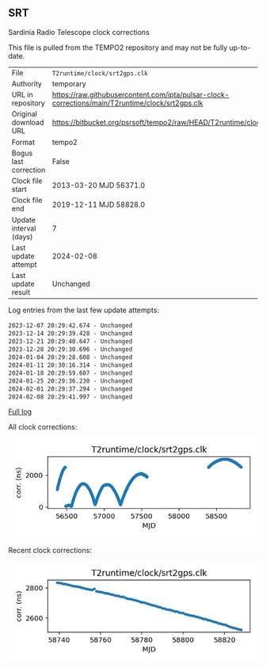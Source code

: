 
## SRT

Sardinia Radio Telescope clock corrections

This file is pulled from the TEMPO2 repository and may not be fully
up-to-date.

|     |     |
|:--- |:--- |
| File | `T2runtime/clock/srt2gps.clk` |
| Authority | temporary |
| URL in repository | <https://raw.githubusercontent.com/ipta/pulsar-clock-corrections/main/T2runtime/clock/srt2gps.clk> |
| Original download URL | <https://bitbucket.org/psrsoft/tempo2/raw/HEAD/T2runtime/clock/srt2gps.clk> |
| Format | tempo2 |
| Bogus last correction | False |
| Clock file start | 2013-03-20 MJD 56371.0 |
| Clock file end | 2019-12-11 MJD 58828.0 |
| Update interval (days) | 7 |
| Last update attempt | 2024-02-08 |
| Last update result | Unchanged |

Log entries from the last few update attempts:
```
2023-12-07 20:29:42.674 - Unchanged
2023-12-14 20:29:39.428 - Unchanged
2023-12-21 20:29:40.647 - Unchanged
2023-12-28 20:29:30.696 - Unchanged
2024-01-04 20:29:28.608 - Unchanged
2024-01-11 20:30:16.314 - Unchanged
2024-01-18 20:29:59.607 - Unchanged
2024-01-25 20:29:36.230 - Unchanged
2024-02-01 20:29:37.294 - Unchanged
2024-02-08 20:29:41.997 - Unchanged
```
[Full log](https://raw.githubusercontent.com/ipta/pulsar-clock-corrections/main/log/T2runtime/clock/srt2gps.clk.log)


All clock corrections:

![plot of all clock corrections](srt2gps.clk.png "All corrections")

Recent clock corrections:

![plot of recent clock corrections](srt2gps.clk.short.png "Recent corrections")

